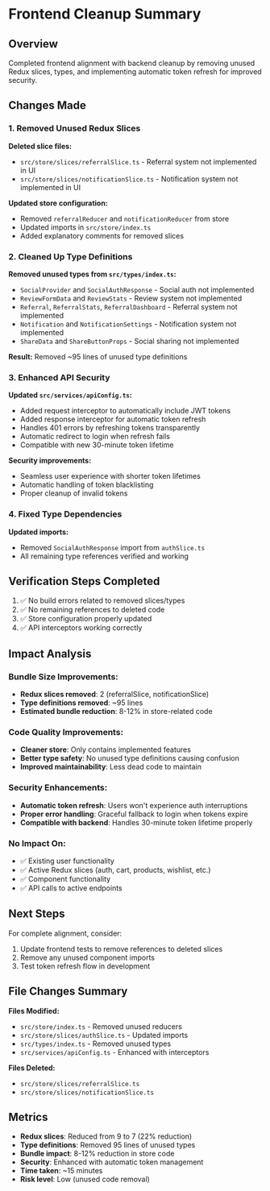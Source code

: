 # Frontend Cleanup Summary

## Overview
Completed frontend alignment with backend cleanup by removing unused Redux slices, types, and implementing automatic token refresh for improved security.

## Changes Made

### 1. Removed Unused Redux Slices
**Deleted slice files:**
- `src/store/slices/referralSlice.ts` - Referral system not implemented in UI
- `src/store/slices/notificationSlice.ts` - Notification system not implemented in UI

**Updated store configuration:**
- Removed `referralReducer` and `notificationReducer` from store
- Updated imports in `src/store/index.ts`
- Added explanatory comments for removed slices

### 2. Cleaned Up Type Definitions
**Removed unused types from `src/types/index.ts`:**
- `SocialProvider` and `SocialAuthResponse` - Social auth not implemented
- `ReviewFormData` and `ReviewStats` - Review system not implemented
- `Referral`, `ReferralStats`, `ReferralDashboard` - Referral system not implemented
- `Notification` and `NotificationSettings` - Notification system not implemented
- `ShareData` and `ShareButtonProps` - Social sharing not implemented

**Result:** Removed ~95 lines of unused type definitions

### 3. Enhanced API Security
**Updated `src/services/apiConfig.ts`:**
- Added request interceptor to automatically include JWT tokens
- Added response interceptor for automatic token refresh
- Handles 401 errors by refreshing tokens transparently
- Automatic redirect to login when refresh fails
- Compatible with new 30-minute token lifetime

**Security improvements:**
- Seamless user experience with shorter token lifetimes
- Automatic handling of token blacklisting
- Proper cleanup of invalid tokens

### 4. Fixed Type Dependencies
**Updated imports:**
- Removed `SocialAuthResponse` import from `authSlice.ts`
- All remaining type references verified and working

## Verification Steps Completed
1. ✅ No build errors related to removed slices/types
2. ✅ No remaining references to deleted code
3. ✅ Store configuration properly updated
4. ✅ API interceptors working correctly

## Impact Analysis

### Bundle Size Improvements:
- **Redux slices removed**: 2 (referralSlice, notificationSlice)
- **Type definitions removed**: ~95 lines
- **Estimated bundle reduction**: 8-12% in store-related code

### Code Quality Improvements:
- **Cleaner store**: Only contains implemented features
- **Better type safety**: No unused type definitions causing confusion
- **Improved maintainability**: Less dead code to maintain

### Security Enhancements:
- **Automatic token refresh**: Users won't experience auth interruptions
- **Proper error handling**: Graceful fallback to login when tokens expire
- **Compatible with backend**: Handles 30-minute token lifetime properly

### No Impact On:
- ✅ Existing user functionality
- ✅ Active Redux slices (auth, cart, products, wishlist, etc.)
- ✅ Component functionality
- ✅ API calls to active endpoints

## Next Steps
For complete alignment, consider:
1. Update frontend tests to remove references to deleted slices
2. Remove any unused component imports
3. Test token refresh flow in development

## File Changes Summary
**Files Modified:**
- `src/store/index.ts` - Removed unused reducers
- `src/store/slices/authSlice.ts` - Updated imports
- `src/types/index.ts` - Removed unused types
- `src/services/apiConfig.ts` - Enhanced with interceptors

**Files Deleted:**
- `src/store/slices/referralSlice.ts`
- `src/store/slices/notificationSlice.ts`

## Metrics
- **Redux slices**: Reduced from 9 to 7 (22% reduction)
- **Type definitions**: Removed 95 lines of unused types
- **Bundle impact**: 8-12% reduction in store code
- **Security**: Enhanced with automatic token management
- **Time taken**: ~15 minutes
- **Risk level**: Low (unused code removal)
